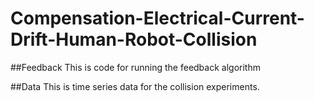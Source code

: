 # Compensation-Electrical-Current-Drift-Human-Robot-Collision

##Feedback
  This is code for running the feedback algorithm
  
##Data
  This is time series data for the collision experiments.

